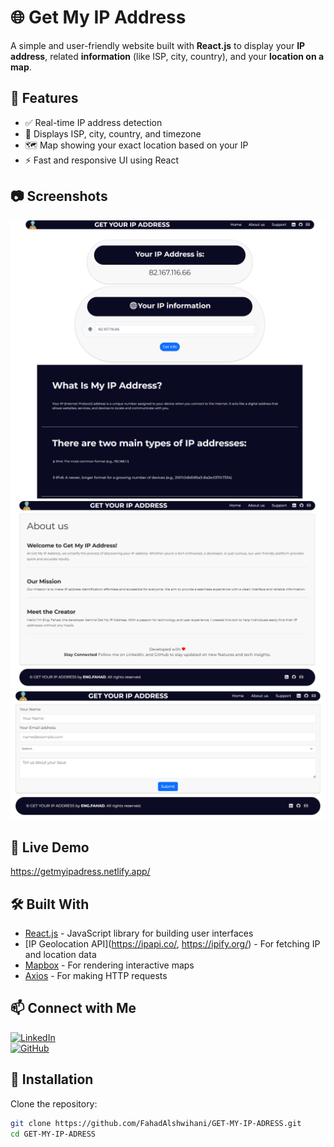 # 🌐 Get My IP Address

A simple and user-friendly website built with **React.js** to display your **IP address**, related **information** (like ISP, city, country), and your **location on a map**.

## 🔧 Features

- ✅ Real-time IP address detection  
- 📍 Displays ISP, city, country, and timezone  
- 🗺️ Map showing your exact location based on your IP  
- ⚡ Fast and responsive UI using React  

## 📷 Screenshots

![Homepage Screenshot](./screenshots/homepage.png)  
![About Us Page Screenshot](./screenshots/Aboutuspage.png)  
![Support Page Screenshot](./screenshots/supportpage.png)  

## 🚀 Live Demo

https://getmyipadress.netlify.app/

## 🛠️ Built With

- [React.js](https://reactjs.org/) - JavaScript library for building user interfaces  
- [IP Geolocation API](https://ipapi.co/, https://ipify.org/) - For fetching IP and location data  
- [Mapbox](https://www.mapbox.com/) - For rendering interactive maps  
- [Axios](https://axios-http.com/) - For making HTTP requests

## 📫 Connect with Me

[![LinkedIn](https://img.shields.io/badge/LinkedIn-ENG.Fahad-blue?logo=linkedin&style=for-the-badge)](https://www.linkedin.com/in/fahad-alshwihani)  
[![GitHub](https://img.shields.io/badge/GitHub-ENG.Fahad-black?logo=github&style=for-the-badge)](https://github.com/FahadAlshwihani)


## 📁 Installation

Clone the repository:

```bash
git clone https://github.com/FahadAlshwihani/GET-MY-IP-ADRESS.git
cd GET-MY-IP-ADRESS